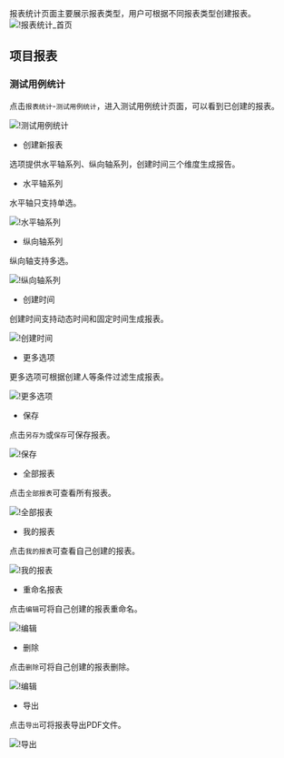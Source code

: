 
报表统计页面主要展示报表类型，用户可根据不同报表类型创建报表。
![!报表统计_首页](../../img/report_statistics/报表统计_首页.png)

## 项目报表

### 测试用例统计

点击`报表统计`-`测试用例统计`，进入测试用例统计页面，可以看到已创建的报表。

![!测试用例统计](../../img/report_statistics/测试用例统计.png)

- 创建新报表

选项提供水平轴系列、纵向轴系列，创建时间三个维度生成报告。

-  水平轴系列

水平轴只支持单选。

![!水平轴系列](../../img/report_statistics/水平轴系列.png)

- 纵向轴系列

纵向轴支持多选。

![!纵向轴系列](../../img/report_statistics/纵向轴系列.png)

- 创建时间

创建时间支持动态时间和固定时间生成报表。

![!创建时间](../../img/report_statistics/创建时间.png)

- 更多选项

更多选项可根据创建人等条件过滤生成报表。

![!更多选项](../../img/report_statistics/更多选项.png)

- 保存

点击`另存为`或`保存`可保存报表。

![!保存](../../img/report_statistics/保存.png)

- 全部报表

点击`全部报表`可查看所有报表。

![!全部报表](../../img/report_statistics/全部报表.png)

- 我的报表

点击`我的报表`可查看自己创建的报表。

![!我的报表](../../img/report_statistics/我的报表.png)

- 重命名报表

点击`编辑`可将自己创建的报表重命名。

![!编辑](../../img/report_statistics/编辑.png)

- 删除

点击`删除`可将自己创建的报表删除。

![!编辑](../../img/report_statistics/编辑.png)

- 导出

点击`导出`可将报表导出PDF文件。

![!导出](../../img/report_statistics/导出.png)


